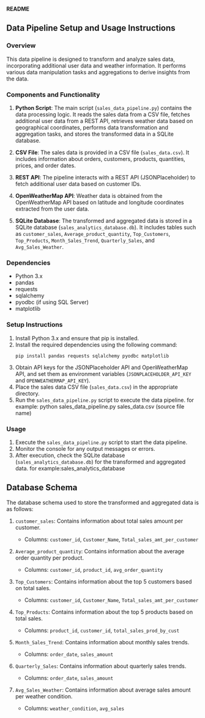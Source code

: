 **README**

## Data Pipeline Setup and Usage Instructions

### Overview
This data pipeline is designed to transform and analyze sales data, incorporating additional user data and weather information. It performs various data manipulation tasks and aggregations to derive insights from the data.

### Components and Functionality
1. **Python Script**: The main script (`sales_data_pipeline.py`) contains the data processing logic. It reads the sales data from a CSV file, fetches additional user data from a REST API, retrieves weather data based on geographical coordinates, performs data transformation and aggregation tasks, and stores the transformed data in a SQLite database.

2. **CSV File**: The sales data is provided in a CSV file (`sales_data.csv`). It includes information about orders, customers, products, quantities, prices, and order dates.

3. **REST API**: The pipeline interacts with a REST API (JSONPlaceholder) to fetch additional user data based on customer IDs.

4. **OpenWeatherMap API**: Weather data is obtained from the OpenWeatherMap API based on latitude and longitude coordinates extracted from the user data.

5. **SQLite Database**: The transformed and aggregated data is stored in a SQLite database (`sales_analytics_database.db`). It includes tables such as `customer_sales`, `Average_product_quantity`, `Top_Customers`, `Top_Products`, `Month_Sales_Trend`, `Quarterly_Sales`, and `Avg_Sales_Weather`.

### Dependencies
- Python 3.x
- pandas
- requests
- sqlalchemy
- pyodbc (if using SQL Server)
- matplotlib

### Setup Instructions
1. Install Python 3.x and ensure that pip is installed.
2. Install the required dependencies using the following command:
   ```
   pip install pandas requests sqlalchemy pyodbc matplotlib
   ```
3. Obtain API keys for the JSONPlaceholder API and OpenWeatherMap API, and set them as environment variables (`JSONPLACEHOLDER_API_KEY` and `OPENWEATHERMAP_API_KEY`).
4. Place the sales data CSV file (`sales_data.csv`) in the appropriate directory.
5. Run the `sales_data_pipeline.py` script to execute the data pipeline.
for example: python sales_data_pipeline.py sales_data.csv (source file name)

### Usage
1. Execute the `sales_data_pipeline.py` script to start the data pipeline.
2. Monitor the console for any output messages or errors.
3. After execution, check the SQLite database (`sales_analytics_database.db`) for the transformed and aggregated data.
for example:sales_analytics_database

## Database Schema
The database schema used to store the transformed and aggregated data is as follows:

1. `customer_sales`: Contains information about total sales amount per customer.
   - Columns: `customer_id`, `Customer_Name`, `Total_sales_amt_per_customer`

2. `Average_product_quantity`: Contains information about the average order quantity per product.
   - Columns: `customer_id`, `product_id`, `avg_order_quantity`

3. `Top_Customers`: Contains information about the top 5 customers based on total sales.
   - Columns: `customer_id`, `Customer_Name`, `Total_sales_amt_per_customer`

4. `Top_Products`: Contains information about the top 5 products based on total sales.
   - Columns: `product_id`, `customer_id`, `total_sales_prod_by_cust`

5. `Month_Sales_Trend`: Contains information about monthly sales trends.
   - Columns: `order_date`, `sales_amount`

6. `Quarterly_Sales`: Contains information about quarterly sales trends.
   - Columns: `order_date`, `sales_amount`

7. `Avg_Sales_Weather`: Contains information about average sales amount per weather condition.
   - Columns: `weather_condition`, `avg_sales`
